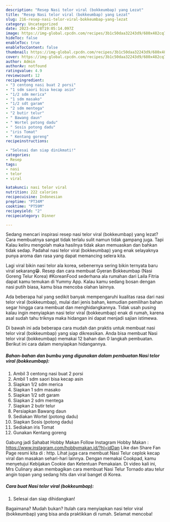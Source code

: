 ```yaml
---
description: "Resep Nasi telor viral (bokkeumbap) yang Lezat"
title: "Resep Nasi telor viral (bokkeumbap) yang Lezat"
slug: 216-resep-nasi-telor-viral-bokkeumbap-yang-lezat
category: Uncategorized
date: 2023-04-28T19:05:14.097Z
image: https://img-global.cpcdn.com/recipes/3b1c50daa32243d9/680x482cq70/nasi-telor-viral-bokkeumbap-foto-resep-utama.jpg
hideToc: false
enableToc: true
enableTocContent: false
thumbnail: https://img-global.cpcdn.com/recipes/3b1c50daa32243d9/680x482cq70/nasi-telor-viral-bokkeumbap-foto-resep-utama.jpg
cover: https://img-global.cpcdn.com/recipes/3b1c50daa32243d9/680x482cq70/nasi-telor-viral-bokkeumbap-foto-resep-utama.jpg
author: Admin
authorAv: notfound
ratingvalue: 4.9
reviewcount: 12
recipeingredient:
- "3 centong nasi buat 2 porsi"
- "1 sdm saori bisa kecap asin"
- "1/2 sdm merica"
- "1 sdm masako"
- "1/2 sdt garam"
- "2 sdm mentega"
- "2 butir telur"
- " Bawang daun"
- " Wortel potong dadu"
- " Sosis potong dadu"
- "iris Tomat"
- " Kentang goreng"
recipeinstructions:

- "Selesai dan siap dinikmati!"
categories:
- Resep
tags:
- nasi
- telor
- viral

katakunci: nasi telor viral 
nutrition: 222 calories
recipecuisine: Indonesian
preptime: "PT34M"
cooktime: "PT59M"
recipeyield: "2"
recipecategory: Dinner

---
```



Sedang mencari inspirasi resep nasi telor viral (bokkeumbap) yang lezat? Cara membuatnya sangat tidak terlalu sulit namun tidak gampang juga. Tapi Kalau keliru mengolah maka hasilnya tidak akan memuaskan dan bahkan tidak sedap. Padahal nasi telor viral (bokkeumbap) yang enak selayaknya punya aroma dan rasa yang dapat memancing selera kita.


Lagi viral bikin nasi telor ala korea, sebenernya sering bikin ternyata baru viral sekarang😁. Resep dan cara membuat Gyeran Bokkeumbap (Nasi Goreng Telur Korea) #KoreanFood sederhana ala rumahan dari Laila Fitria dapat kamu temukan di Yummy App. Kalau kamu sedang bosan dengan nasi putih biasa, kamu bisa mencoba olahan lainnya.

Ada beberapa hal yang sedikit banyak mempengaruhi kualitas rasa dari nasi telor viral (bokkeumbap), mulai dari jenis bahan, kemudian pemilihan bahan segar hingga cara membuat dan menghidangkannya. Tidak usah pusing kalau ingin menyiapkan nasi telor viral (bokkeumbap) enak di rumah, karena asal sudah tahu triknya maka hidangan ini dapat menjadi sajian istimewa.


Di bawah ini ada beberapa cara mudah dan praktis untuk membuat nasi telor viral (bokkeumbap) yang siap dikreasikan. Anda bisa membuat Nasi telor viral (bokkeumbap) memakai 12 bahan dan 0 langkah pembuatan. Berikut ini cara dalam menyiapkan hidangannya.

<!--inarticleads1-->

##### Bahan-bahan dan bumbu yang digunakan dalam pembuatan Nasi telor viral (bokkeumbap):

1. Ambil 3 centong nasi buat 2 porsi
1. Ambil 1 sdm saori bisa kecap asin
1. Siapkan 1/2 sdm merica
1. Siapkan 1 sdm masako
1. Siapkan 1/2 sdt garam
1. Siapkan 2 sdm mentega
1. Siapkan 2 butir telur
1. Persiapkan  Bawang daun
1. Sediakan  Wortel (potong dadu)
1. Siapkan  Sosis (potong dadu)
1. Sediakan iris Tomat
1. Gunakan  Kentang goreng


Gabung jadi Sahabat Hobby Makan Follow Instagram Hobby Makan : https://www.instagram.com/hobbymakan.id/?hl=idDan Like dan Share Fan Page resmi kita di : http. Lihat juga cara membuat Nasi Telur ceplok kecap viral dan masakan sehari-hari lainnya. Dengan memakai Cookpad, kamu menyetujui Kebijakan Cookie dan Ketentuan Pemakaian. Di video kali ini, Mrs Culinary akan membagikan cara membuat Nasi Telur Tornado atau telur angin topan yang sedang hits dan viral banget di Korea. 

<!--inarticleads2-->

##### Cara buat Nasi telor viral (bokkeumbap):


1. Selesai dan siap dihidangkan!



Bagaimana? Mudah bukan? Itulah cara menyiapkan nasi telor viral (bokkeumbap) yang bisa anda praktikkan di rumah. Selamat mencoba!
